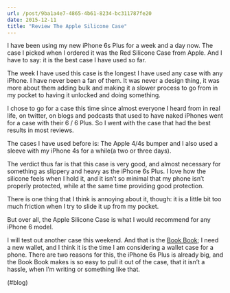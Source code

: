```yaml
---
url: /post/9ba1a4e7-4865-4b61-8234-bc311787fe20
date: 2015-12-11
title: "Review The Apple Silicone Case"
---
```


I have been using my new iPhone 6s Plus for a week and a day now. The case I picked when I ordered it was the Red Silicone Case from Apple. And I have to say: it is the best case I have used so far.



The week I have used this case is the longest I have used any case with any iPhone. I have never been a fan of them. It was never a design thing, it was more about them adding bulk and making it a slower process to go from in my pocket to having it unlocked and doing something.



I chose to go for a case this time since almost everyone I heard from in real life, on twitter, on blogs and podcasts that used to have naked iPhones went for a case with their 6 / 6 Plus. So I went with the case that had the best results in most reviews.



The cases I have used before is: The Apple 4/4s bumper and I also used a sleeve with my iPhone 4s for a while(a two or three days).



The verdict thus far is that this case is very good, and almost necessary for something as slippery and heavy as the iPhone 6s Plus. I love how the silicone feels when I hold it, and it isn&#8217;t so minimal that my phone isn&#8217;t properly protected, while at the same time providing good protection.



There is one thing that I think is annoying about it, though: it is a little bit too much friction when I try to slide it up from my pocket.



But over all, the Apple Silicone Case is what I would recommend for any iPhone 6 model.



I will test out another case this weekend. And that is the [Book Book][1]; I need a new wallet, and I think it is the time I am considering a wallet case for a phone. There are two reasons for this, the iPhone 6s Plus is already big, and the Book Book makes is so easy to pull it out of the case, that it isn&#8217;t a hassle, when I&#8217;m writing or something like that.



(#blog)



 [1]: https://www.twelvesouth.com/product/bookbook-for-iphone-6